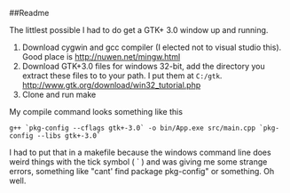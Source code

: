 ##Readme

The littlest possible I had to do get a GTK+ 3.0 window up and running.


1. Download cygwin and gcc compiler (I elected not to visual studio this).  Good place is http://nuwen.net/mingw.html
2.  Download GTK+3.0 files for windows 32-bit, add the directory you extract these files to to your path.  I put them at ``C:/gtk``.  http://www.gtk.org/download/win32_tutorial.php
3.  Clone and run make

My compile command looks something like this

```
g++ `pkg-config --cflags gtk+-3.0` -o bin/App.exe src/main.cpp `pkg-config --libs gtk+-3.0`
```

I had to put that in a makefile because the windows command line does weird things with the tick symbol ( ` ) and was giving me some strange errors, something like "cant' find package pkg-config" or something.  Oh well.
